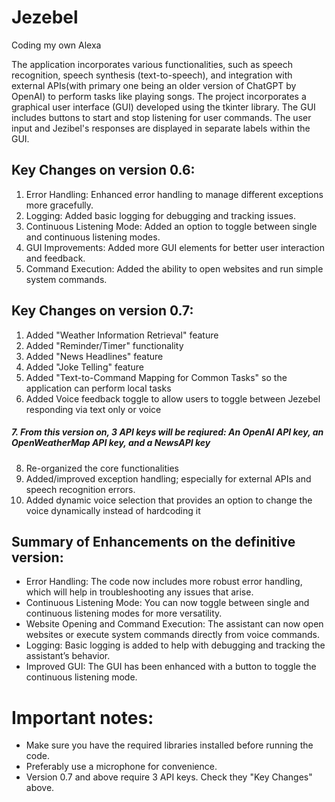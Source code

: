 # Jezebel
Coding my own Alexa




The application incorporates various functionalities, such as speech recognition, speech synthesis (text-to-speech), and integration with external APIs(with primary one being an older version of ChatGPT by OpenAI) to perform tasks like playing songs. The project incorporates a graphical user interface (GUI) developed using the tkinter library. The GUI includes buttons to start and stop listening for user commands. The user input and Jezibel's responses are displayed in separate labels within the GUI.



## Key Changes on version 0.6:
  1. Error Handling: Enhanced error handling to manage different exceptions more gracefully.
  2. Logging: Added basic logging for debugging and tracking issues.
  3. Continuous Listening Mode: Added an option to toggle between single and continuous listening modes.
  4. GUI Improvements: Added more GUI elements for better user interaction and feedback.
  5. Command Execution: Added the ability to open websites and run simple system commands.

## Key Changes on version 0.7:
  1. Added "Weather Information Retrieval" feature
  2. Added "Reminder/Timer" functionality
  3. Added "News Headlines" feature
  4. Added "Joke Telling" feature
  5. Added "Text-to-Command Mapping for Common Tasks" so the application can perform local tasks
  6. Added Voice feedback toggle to allow users to toggle between Jezebel responding via text only or voice
#####  7. From this version on, 3 API keys will be reqiured: An OpenAI API key, an OpenWeatherMap API key, and a NewsAPI key
  8. Re-organized the core functionalities
  9. Added/improved exception handling; especially for external APIs and speech recognition errors.
  10. Added dynamic voice selection that provides an option to change the voice dynamically instead of hardcoding it
      
## Summary of Enhancements on the definitive version:
  - Error Handling: The code now includes more robust error handling, which will help in troubleshooting any issues that arise.
  - Continuous Listening Mode: You can now toggle between single and continuous listening modes for more versatility.
  - Website Opening and Command Execution: The assistant can now open websites or execute system commands directly from voice commands.
  - Logging: Basic logging is added to help with debugging and tracking the assistant’s behavior.
  - Improved GUI: The GUI has been enhanced with a button to toggle the continuous listening mode.


# Important notes:
- Make sure you have the required libraries installed before running the code.
- Preferably use a microphone for convenience.
- Version 0.7 and above require 3 API keys. Check they "Key Changes" above.
